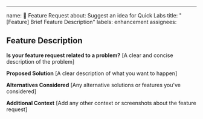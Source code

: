 ---

name: 🚀 Feature Request
about: Suggest an idea for Quick Labs
title: "[Feature] Brief Feature Description"
labels: enhancement
assignees:

## Feature Description

**Is your feature request related to a problem?**
[A clear and concise description of the problem]

**Proposed Solution**
[A clear description of what you want to happen]

**Alternatives Considered**
[Any alternative solutions or features you've considered]

**Additional Context**
[Add any other context or screenshots about the feature request]
